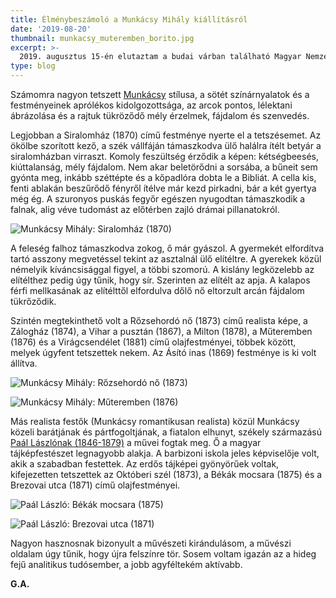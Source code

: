 ```yaml
---
title: Élménybeszámoló a Munkácsy Mihály kiállításról
date: '2019-08-20'
thumbnail: munkacsy_muteremben_borito.jpg
excerpt: >-
  2019. augusztus 15-én elutaztam a budai várban található Magyar Nemzeti Galériába megtekinteni a Munkácsy Mihály és a századvég realizmusa című állandó kiállítást.
type: blog
---
```


Számomra nagyon tetszett [Munkácsy](https://hu.wikipedia.org/wiki/Munk%C3%A1csy_Mih%C3%A1ly) stílusa, a sötét színárnyalatok és a festményeinek aprólékos kidolgozottsága, az arcok pontos, lélektani ábrázolása és a rajtuk tükröződő mély érzelmek, fájdalom és szenvedés.

Legjobban a Siralomház (1870) című festménye nyerte el a tetszésemet. Az ökölbe szorított kező, a szék vállfáján támaszkodva ülő halálra ítélt betyár a siralomházban virraszt. Komoly feszültség érződik a képen: kétségbeesés, kiúttalanság, mély fájdalom. Nem akar beletörődni a sorsába, a bűneit sem gyónta meg, inkább széttépte és a kőpadlóra dobta le a Bibliát. A cella kis, fenti ablakán beszűrődő fényről ítélve már kezd pirkadni, bár a két gyertya még ég. A szuronyos puskás fegyőr egészen nyugodtan támaszkodik a falnak, alig véve tudomást az előtérben zajló drámai pillanatokról.

![Munkácsy Mihály: Siralomház (1870)](/assets/images/design/munkacsy_siralomhaz.jpg)

A feleség falhoz támaszkodva zokog, ő már gyászol. A gyermekét elfordítva tartó asszony megvetéssel tekint az asztalnál ülő elítéltre. A gyerekek közül némelyik kíváncsisággal figyel, a többi szomorú. A kislány legközelebb az elítélthez pedig úgy tűnik, hogy sír. Szerinten az elítélt az apja. A kalapos férfi mellkasának az elítélttől elfordulva dőlő nő eltorzult arcán fájdalom tükrőződik.

Szintén megtekinthető volt a Rőzsehordó nő (1873) című realista képe, a Zálogház (1874), a Vihar a pusztán (1867), a Milton (1878), a Műteremben (1876) és a Virágcsendélet (1881) című olajfestményei, többek között, melyek úgyfent tetszettek nekem. Az Ásító inas (1869) festménye is ki volt állítva.

![Munkácsy Mihály: Rőzsehordó nő (1873)](/assets/images/design/munkacsy_rozsehordo_no.jpg)

![Munkácsy Mihály: Műteremben (1876)](/assets/images/design/munkacsy_muteremben.jpg)

Más realista festők (Munkácsy romantikusan realista) közül Munkácsy közeli barátjának és pártfogoltjának, a fiatalon elhunyt, székely származású [Paál Lászlónak (1846-1879)](https://hu.wikipedia.org/wiki/Pa%C3%A1l_L%C3%A1szl%C3%B3_(fest%C5%91)) a művei fogtak meg. Ő a magyar tájképfestészet legnagyobb alakja. A barbizoni iskola jeles képviselője volt, akik a szabadban festettek. Az erdős tájképei gyönyörűek voltak, kifejezetten tetszettek az Októberi szél (1873), a Békák mocsara (1875) és a Brezovai utca (1871) című olajfestményei.

![Paál László: Békák mocsara (1875)](/assets/images/design/paal_bekak_mocsara.jpg)

![Paál László: Brezovai utca (1871)](/assets/images/design/paal_brezovai_utca.jpg)

Nagyon hasznosnak bizonyult a művészeti kirándulásom, a művészi oldalam úgy tűnik, hogy újra felszínre tör. Sosem voltam igazán az a hideg fejű analitikus tudósember, a jobb agyféltekém aktívabb.


**G.A.**

